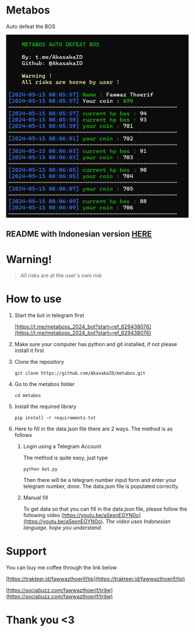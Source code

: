 # Metabos

Auto defeat the BOS

<img src="images/metabos.png" width="500px" height="500px">

## README with Indonesian version [HERE](README_ID.md)

# Warning!

> All risks are at the user's own risk 

# How to use

1. Start the bot in telegram first

    [https://t.me/metaboss_2024_bot?start=ref_629438076](https://t.me/metaboss_2024_bot?start=ref_629438076)

2. Make sure your computer has python and git installed, if not please install it first

3. Clone the repository

    ```
    git clone https://github.com/AkasakaID/metabos.git
    ```
4. Go to the metabos folder

    ```
    cd metabos
    ```

5. Install the required library

    ```
    pip install -r requirements.txt
    ```

6. Here to fill in the data.json file there are 2 ways. The method is as follows
    1. Login using a Telegram Account
        
        The method is quite easy, just type 

        ```
        python bot.py
        ```

        Then there will be a telegram number input form and enter your telegram number, done. The data.json file is populated correctly.
    
    2. Manual fill

        To get data so that you can fill in the data.json file, please follow the following video [https://youtu.be/aSexnEGYN0o](https://youtu.be/aSexnEGYN0o). 
        *The video uses Indonesian language. hope you understand.*

# Support

You can buy me coffee through the link below

[https://trakteer.id/fawwazthoerif/tip](https://trakteer.id/fawwazthoerif/tip)

[https://sociabuzz.com/fawwazthoerif/tribe](https://sociabuzz.com/fawwazthoerif/tribe)

# Thank you <3